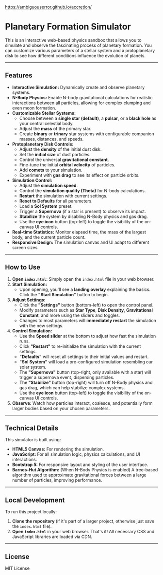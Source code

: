 https://ambiguouserror.github.io/accretion/

# Planetary Formation Simulator

This is an interactive web-based physics sandbox that allows you to simulate and observe the fascinating process of planetary formation. You can customize various parameters of a stellar system and a protoplanetary disk to see how different conditions influence the evolution of planets.

---

## Features

* **Interactive Simulation:** Dynamically create and observe planetary systems.
* **N-Body Physics:** Enable N-body gravitational calculations for realistic interactions between all particles, allowing for complex clumping and even moon formation.
* **Customizable Stellar Systems:**
    * Choose between a **single star (default)**, a **pulsar**, or a **black hole** as your central celestial body.
    * Adjust the **mass** of the primary star.
    * Create **binary** or **trinary** star systems with configurable companion masses, distances, and speeds.
* **Protoplanetary Disk Controls:**
    * Adjust the **density** of the initial dust disk.
    * Set the **initial size** of dust particles.
    * Control the universal **gravitational constant**.
    * Fine-tune the initial **orbital velocity** of particles.
    * Add **comets** to your simulation.
    * Experiment with **gas drag** to see its effect on particle orbits.
* **Simulation Control:**
    * Adjust the **simulation speed**.
    * Control the **simulation quality (Theta)** for N-body calculations.
    * **Restart** the simulation with current settings.
    * **Reset to Defaults** for all parameters.
    * Load a **Sol System** preset.
    * Trigger a **Supernova** (if a star is present) to observe its impact.
    * **Stabilize** the system by disabling N-Body physics and gas drag.
    * Use the **eye icon** button (top-left) to toggle the visibility of the on-canvas UI controls.
* **Real-time Statistics:** Monitor elapsed time, the mass of the largest body, and the current particle count.
* **Responsive Design:** The simulation canvas and UI adapt to different screen sizes.

---

## How to Use

1.  **Open `index.html`:** Simply open the `index.html` file in your web browser.
2.  **Start Simulation:**
    * Upon opening, you'll see a **landing overlay** explaining the basics. Click the **"Start Simulation"** button to begin.
3.  **Adjust Settings:**
    * Click the **"Settings"** button (bottom-left) to open the control panel.
    * Modify parameters such as **Star Type**, **Disk Density**, **Gravitational Constant**, and more using the sliders and toggles.
    * Changes to most parameters will **immediately restart** the simulation with the new settings.
4.  **Control Simulation:**
    * Use the **Speed slider** at the bottom to adjust how fast the simulation runs.
    * Click **"Restart"** to re-initialize the simulation with the current settings.
    * **"Defaults"** will reset all settings to their initial values and restart.
    * **"Sol System"** will load a pre-configured simulation resembling our solar system.
    * The **"Supernova"** button (top-right, only available with a star) will trigger a supernova event, dispersing particles.
    * The **"Stabilize"** button (top-right) will turn off N-Body physics and gas drag, which can help stabilize complex systems.
    * Use the **eye icon** button (top-left) to toggle the visibility of the on-canvas UI controls.
5.  **Observe:** Watch how particles interact, coalesce, and potentially form larger bodies based on your chosen parameters.

---

## Technical Details

This simulator is built using:

* **HTML5 Canvas:** For rendering the simulation.
* **JavaScript:** For all simulation logic, physics calculations, and UI interactions.
* **Bootstrap 5:** For responsive layout and styling of the user interface.
* **Barnes-Hut Algorithm:** (When N-Body Physics is enabled) A tree-based algorithm used to approximate gravitational forces between a large number of particles, improving performance.

---

## Local Development

To run this project locally:

1.  **Clone the repository** (if it's part of a larger project, otherwise just save the `index.html` file).
2.  **Open `index.html`** in your web browser. That's it! All necessary CSS and JavaScript libraries are loaded via CDN.

---

## License

MIT License
